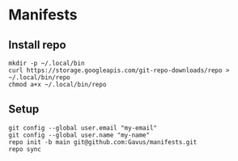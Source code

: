 # Manifests

## Install repo
```
mkdir -p ~/.local/bin
curl https://storage.googleapis.com/git-repo-downloads/repo > ~/.local/bin/repo
chmod a+x ~/.local/bin/repo
```

## Setup
```
git config --global user.email "my-email"
git config --global user.name "my-name"
repo init -b main git@github.com:Gavus/manifests.git
repo sync
```
